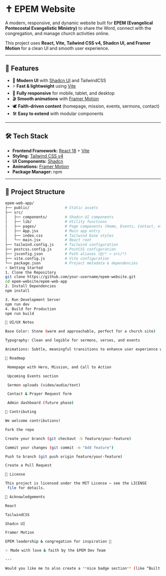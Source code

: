 # ✝️ EPEM Website

A modern, responsive, and dynamic website built for **EPEM (Evangelical Pentecostal Evangelistic Ministry)** to share the Word, connect with the congregation, and manage church activities online.  

This project uses **React, Vite, Tailwind CSS v4, Shadcn UI, and Framer Motion** for a clean UI and smooth user experience.

---

## 🚀 Features

- 🎨 **Modern UI** with [Shadcn UI](https://ui.shadcn.com/) and TailwindCSS  
- ⚡ **Fast & lightweight** using [Vite](https://vitejs.dev/)  
- 📱 **Fully responsive** for mobile, tablet, and desktop  
- 🎬 **Smooth animations** with [Framer Motion](https://www.framer.com/motion/)  
- 🕊 **Faith-driven content** (homepage, mission, events, sermons, contact)  
- 🛠 **Easy to extend** with modular components  

---

## 🛠️ Tech Stack

- **Frontend Framework:** [React 18](https://react.dev/) + [Vite](https://vitejs.dev/)  
- **Styling:** [Tailwind CSS v4](https://tailwindcss.com/)  
- **UI Components:** [Shadcn](https://ui.shadcn.com/)  
- **Animations:** [Framer Motion](https://www.framer.com/motion/)  
- **Package Manager:** npm  

---

## 📂 Project Structure

```bash
epem-web-app/
├── public/                # Static assets
├── src/
│   ├── components/        # Shadcn UI components
│   ├── lib/               # Utility functions
│   ├── pages/             # Page components (Home, Events, Contact, etc.)
│   ├── App.jsx            # Main app entry
│   ├── index.css          # Tailwind base styles
│   └── main.jsx           # React root
├── tailwind.config.js     # Tailwind configuration
├── postcss.config.js      # PostCSS configuration
├── jsconfig.json          # Path aliases (@/* → src/*)
├── vite.config.js         # Vite configuration
└── package.json           # Project metadata & dependencies
⚡ Getting Started
1. Clone the Repository
git clone https://github.com/your-username/epem-website.git
cd epem-website/epem-web-app
2. Install Dependencies
npm install

3. Run Development Server
npm run dev
4. Build for Production
npm run build

🎨 UI/UX Notes

Base Color: Stone (warm and approachable, perfect for a church site)

Typography: Clean and legible for sermons, verses, and events

Animations: Subtle, meaningful transitions to enhance user experience without distraction

📅 Roadmap

 Homepage with Hero, Mission, and Call to Action

 Upcoming Events section

 Sermon uploads (video/audio/text)

 Contact & Prayer Request form

 Admin dashboard (future phase)

🤝 Contributing

We welcome contributions!

Fork the repo

Create your branch (git checkout -b feature/your-feature)

Commit your changes (git commit -m "Add feature")

Push to branch (git push origin feature/your-feature)

Create a Pull Request

📜 License

This project is licensed under the MIT License – see the LICENSE
 file for details.

🙏 Acknowledgements

React

TailwindCSS

Shadcn UI

Framer Motion

EPEM leadership & congregation for inspiration 💒

✨ Made with love & faith by the EPEM Dev Team

---

Would you like me to also create a **nice badge section** (like “Built with React | Tailwind | Shadc

